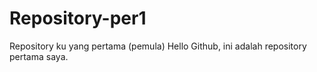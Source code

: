 # Repository-per1
Repository ku yang pertama (pemula)
Hello Github,  ini adalah repository pertama saya.

